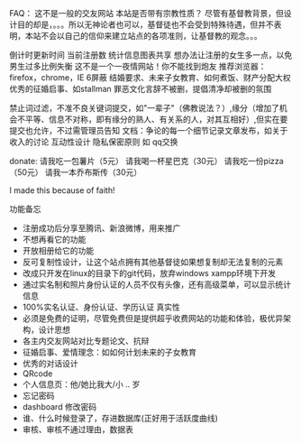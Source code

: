 FAQ：
这不是一般的交友网站
本站是否带有宗教性质？
尽管有基督教背景，但设计目的却是，。。。所以无神论者也可以，基督徒也不会受到特殊待遇，但并不表明，本站不会以自己的信仰来建立站点的各项准则，让基督教的观念。。。
	
倒计时更新时间
当前注册数
统计信息图表共享
想办法让注册的女生多一点，以免男生过多比例失衡
这不是一个一夜情网站！你不能找到炮友
推荐浏览器：firefox，chrome，IE 6屏蔽
结婚要求、未来子女教育、如何煮饭、财产分配大权
优秀的征婚启事、如stallman
罪恶文化言辞不被删，提倡清净却被删的氛围


禁止词过滤，不准不良关键词提交，如"一辈子"（佛教说法？）,缘分（增加了机会不平等、信息不对称，即有缘分的熟人、有关系的人，对其互相好）,但实在要提交也允许，不过需管理员告知
文档：争论的每一个细节记录文章发布，如关于收入的讨论
互动性设计
隐私保密原则 如 qq交换

donate:
请我吃一包薯片（5元）
请我喝一杯星巴克（30元）
请我吃一份pizza（50元）
请我一本乔布斯传（30元）

I made this because of faith!

功能备忘
- 注册成功后分享至腾讯、新浪微博，用来推广
- 不想再看它的功能
- 开放相册给它的功能
- 反可复制性设计，让这个站点拥有其他基督徒如果想复制却无法复制的元素
- 改成只开发在linux的目录下的git代码，放弃windows xampp环境下开发
- 通过实名制和照片身份认证的人员不仅有头像，还有高级菜单，可以显示统计信息
- 100%实名认证、身份认证、学历认证 真实性
- 必须是免费的证明，尽管免费但是提供超乎收费网站的功能和体验，极优异架构，设计思想
- 各主内交友网站对比专题论文、抗辩
- 征婚启事、爱情理念：如如何计划未来的子女教育
- 优秀的对话设计
- QRcode
- 个人信息页：他/她比我大/小 .. 岁
- 忘记密码
- dashboard 修改密码
- 谁、什么时候登录了，存进数据库(正好用于活跃度曲线)
- 审核、审核不通过理由，数据表
